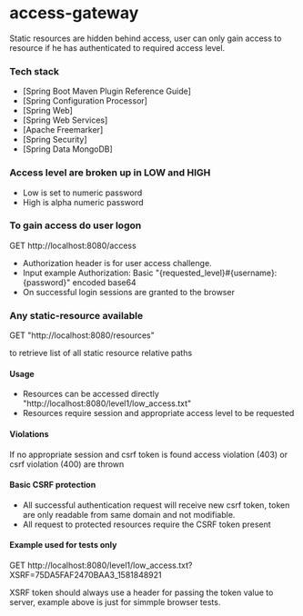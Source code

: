 # access-gateway

Static resources are hidden behind access, user can only gain access to resource if he has authenticated to required access level.

### Tech stack
* [Spring Boot Maven Plugin Reference Guide]
* [Spring Configuration Processor]
* [Spring Web]
* [Spring Web Services]
* [Apache Freemarker]
* [Spring Security]
* [Spring Data MongoDB]


### Access level are broken up in LOW and HIGH

* Low is set to numeric password
* High is alpha numeric password


### To gain access do user logon

GET http://localhost:8080/access

* Authorization header is for user access challenge.
* Input example Authorization: Basic "{requested_level}#{username}:{password}" encoded base64 
* On successful login sessions are granted to the browser

### Any static-resource available 

GET "http://localhost:8080/resources"

to retrieve list of all static resource relative paths 

#### Usage
* Resources can be accessed directly "http://localhost:8080/level1/low_access.txt" 
* Resources require session and appropriate access level to be requested 

#### Violations
If no appropriate session and csrf token is found access violation (403) or csrf violation (400) are thrown

#### Basic CSRF protection

* All successful authentication request will receive new csrf token, token are only readable from same domain and not modifiable. 
* All request to protected resources require the CSRF token present

#### Example used for tests only

GET  http://localhost:8080/level1/low_access.txt?XSRF=75DA5FAF2470BAA3_1581848921

XSRF token should always use a header for passing the token value to server, example above is just for simmple browser tests.
